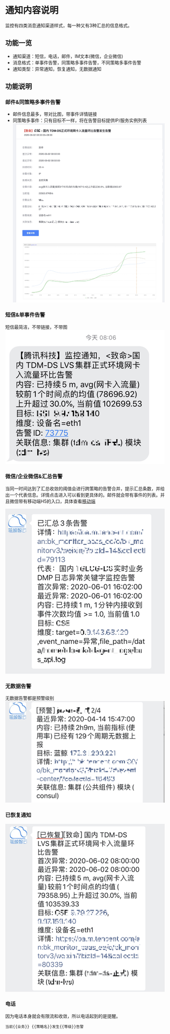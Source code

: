# 通知内容说明

监控有四类消息通知渠道样式，每一种又有3种汇总的信息格式。 

## 功能一览

* 通知渠道：短信，电话，邮件，IM文本(微信，企业微信)
* 消息格式：单事件告警，同策略多事件告警，不同策略多事件告警
* 通知类型：异常通知，恢复通知，无数据通知

## 功能说明

### 邮件&同策略多事件告警

* 邮件信息最多，带对比图，带事件详情链接
* 同策略多事件：只有目标不一样，将在告警目标提供IP/服务实例列表
![-w2020](media/15911009385709.jpg)

### 短信&单事件告警

短信最简洁，不带链接，不带图
![-w2020](media/15911011080145.jpg)

### 微信/企业微信&汇总告警

当同一时间达到了汇总收敛的阈值会进行跨策略的告警合并，提示汇总条数，并给出一个代表信息。详情点击进入可以看到更具体的。邮件就会带有事件的列表。并且微信带有移动端H5的入口，具体查看[移动端](h5_app.md)

![-w2020](media/15911013706265.jpg)

### 无数据告警

无数据告警都是预警级别
![-w2020](media/15911562374591.jpg)

### 已恢复通知

![-w2020](media/15911563921839.jpg)

### 电话

因为电话本身就会有限流和收敛，所以电话起到的是提醒。

```
当前{{业务}} {{策略名}}发生{{等级}}告警
```

